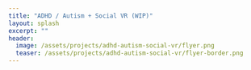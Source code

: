 ```yaml
---
title: "ADHD / Autism + Social VR (WIP)"
layout: splash
excerpt: ""
header:
  image: /assets/projects/adhd-autism-social-vr/flyer.png
  teaser: /assets/projects/adhd-autism-social-vr/flyer-border.png
---
```




